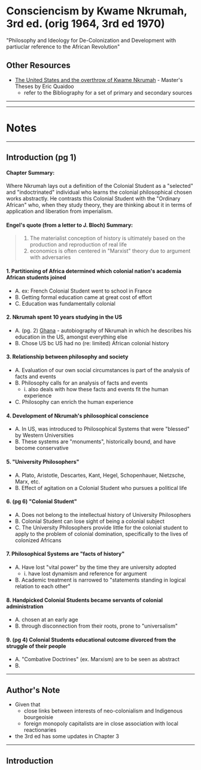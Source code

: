 # Consciencism by Kwame Nkrumah, 3rd ed. (orig 1964, 3rd ed 1970)
"Philosophy and Ideology for De-Colonization and Development with partiuclar reference to the African Revolution"

## Other Resources
* [The United States and the overthrow of Kwame Nkrumah](https://scholars.fhsu.edu/cgi/viewcontent.cgi?article=1177&context=theses) - Master's Theses by Eric Quaidoo
    * refer to the Bibliography for a set of primary and secondary sources

----------------------------------------------------------
----------------------------------------------------------

# Notes

---------------------------------------------

## Introduction (pg 1)
#### Chapter Summary:
Where Nkrumah lays out a definition of the Colonial Student as a "selected" and "indoctrinated" individual who learns the colonial philosophical chosen works abstractly. He contrasts this Colonial Student with the "Ordinary African" who, when they study theory, they are thinking about it in terms of application and liberation from imperialism.



#### Engel's quote (from a letter to J. Bloch) Summary:
> 1. The materialist conception of history is ultimately based on the production and reproduction of real life
> 2. economics is often centered in "Marxist" theory due to argument with adversaries


#### 1. Partitioning of Africa determined which colonial nation's academia African students joined
* A. ex: French Colonial Student went to school in France
* B. Getting formal education came at great cost of effort
* C. Education was fundamentally colonial

#### 2. Nkrumah spent 10 years studying in the US
* A. (pg. 2) <u>Ghana</u> - autobiography of Nkrumah in which he describes his education in the US, amongst everything else
* B. Chose US bc US had no (re: limited) African colonial history 

#### 3. Relationship between philosophy and society
* A. Evaluation of our own social circumstances is part of the analysis of facts and events
* B. Philosophy calls for an analysis of facts and events
    * i. also deals with how these facts and events fit the human experience
* C. Philosophy can enrich the human experience

#### 4. Development of Nkrumah's philosophical conscience
* A. In US, was introduced to Philosophical Systems that were "blessed" by Western Universities
* B. These systems are "monuments", historically bound, and have become conservative

#### 5. "University Philosophers"
* A. Plato, Aristotle, Descartes, Kant, Hegel, Schopenhauer, Nietzsche, Marx, etc.
* B. Effect of agitation on a Colonial Student who pursues a political life

#### 6. (pg 6) "Colonial Student"
* A. Does not belong to the intellectual history of University Philosophers
* B. Colonial Student can lose sight of being a colonial subject
* C. The University Philosophers provide little for the colonial student to apply to the problem of colonial domination, specifically to the lives of colonized Africans

#### 7. Philosophical Systems are "facts of history"
* A. Have lost "vital power" by the time they are university adopted
    * i. have lost dynamism and reference for argument
* B. Academic treatment is narrowed to "statements standing in logical relation to each other"

#### 8. Handpicked Colonial Students became servants of colonial administration
* A. chosen at an early age
* B. through disconnection from their roots, prone to "universalism"

#### 9. (pg 4) Colonial Students educational outcome divorced from the struggle of their people
* A. "Combative Doctrines" (ex. Marxism) are to be seen as abstract
* B. 







----------------------------------------------------------

## Author's Note
* Given that
    * close links between interests of neo-colonialism and Indigenous bourgeoisie
    * foreign monopoly capitalists are in close association with local reactionaries
* the 3rd ed has some updates in Chapter 3


----------------------------------------------------------

## Introduction